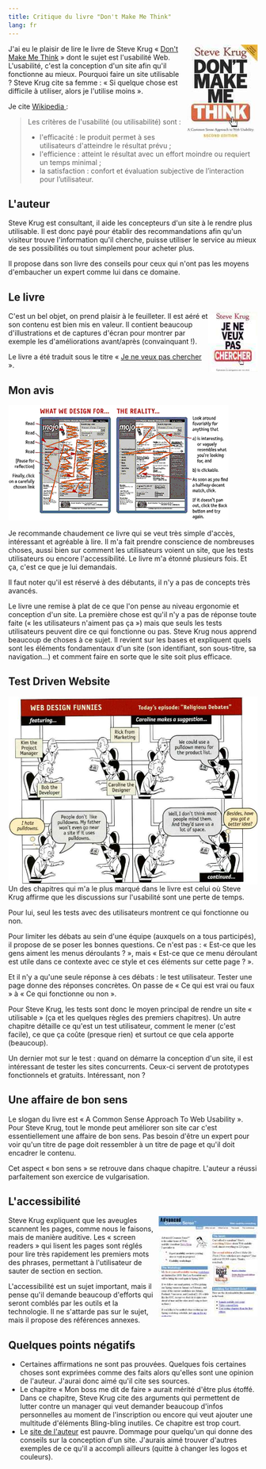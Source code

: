 ```yaml
---
title: Critique du livre "Don't Make Me Think"
lang: fr
---
```


<img src="/assets/images/posts/2009/01/dmmt-cover-2nd.jpg" style="float:right"/>

J'ai eu le plaisir de lire le livre de Steve Krug « [Don't Make Me Think](http://sensible.com/buythebook.html) » dont le sujet est l'usabilité Web. L'usabilité, c'est la conception d'un site afin qu'il fonctionne au mieux. Pourquoi faire un site utilisable ? Steve Krug cite sa femme : « Si quelque chose est difficile à utiliser, alors je l'utilise moins ».

Je cite [Wikipedia ](http://fr.wikipedia.org/wiki/Utilisabilit%C3%A9):

> Les critères de l'usabilité (ou utilisabilité) sont :
>
> - l'efficacité : le produit permet à ses utilisateurs d'atteindre le résultat prévu ;
> - l'efficience : atteint le résultat avec un effort moindre ou requiert un temps minimal ;
> - la satisfaction : confort et évaluation subjective de l’interaction pour l’utilisateur.

## L'auteur

Steve Krug est consultant, il aide les concepteurs d'un site à le rendre plus utilisable. Il est donc payé pour établir des recommandations afin qu'un visiteur trouve l'information qu'il cherche, puisse utiliser le service au mieux de ses possibilités ou tout simplement pour acheter plus.

Il propose dans son livre des conseils pour ceux qui n'ont pas les moyens d'embaucher un expert comme lui dans ce domaine.

## Le livre

<img src="/assets/images/posts/2009/01/dmmt-cover-fr-je-ne-veux-pas-chercher.jpg" style="float:right"/>

C'est un bel objet, on prend plaisir à le feuilleter. Il est aéré et son contenu est bien mis en valeur. Il contient beaucoup d'illustrations et de captures d'écran pour montrer par exemple les d'améliorations avant/après (convainquant !).

Le livre a été traduit sous le titre « [Je ne veux pas chercher](http://www.amazon.fr/veux-pas-chercher-navigation-internautes/dp/274402189X) ».

## Mon avis

![](/assets/images/posts/2009/01/dmmt-usability-glance.png)

Je recommande chaudement ce livre qui se veut très simple d'accès, intéressant et agréable à lire. Il m'a fait prendre conscience de nombreuses choses, aussi bien sur comment les utilisateurs voient un site, que les tests utilisateurs ou encore l'accessibilité. Le livre m'a étonné plusieurs fois. Et ça, c'est ce que je lui demandais.

Il faut noter qu'il est réservé à des débutants, il n'y a pas de concepts très avancés.

Le livre une remise à plat de ce que l'on pense au niveau ergonomie et conception d'un site. La première chose est qu'il n'y a pas de réponse toute faite (« les utilisateurs n'aiment pas ça ») mais que seuls les tests utilisateurs peuvent dire ce qui fonctionne ou pas. Steve Krug nous apprend beaucoup de choses à ce sujet. Il revient sur les bases et expliquent quels sont les éléments fondamentaux d'un site (son identifiant, son sous-titre, sa navigation...) et comment faire en sorte que le site soit plus efficace.

## Test Driven Website

<img src="/assets/images/posts/2009/01/dmmt-webdesignfunnies1.jpg" style="float:right"/>

Un des chapitres qui m'a le plus marqué dans le livre est celui où Steve Krug affirme que les discussions sur l'usabilité sont une perte de temps.

Pour lui, seul les tests avec des utilisateurs montrent ce qui fonctionne ou non.

Pour limiter les débats au sein d'une équipe (auxquels on a tous participés), il propose de se poser les bonnes questions. Ce n'est pas : « Est-ce que les gens aiment les menus déroulants ? », mais « Est-ce que ce menu déroulant est utile dans ce contexte avec ce style et ces éléments sur cette page ? ».

Et il n'y a qu'une seule réponse à ces débats : le test utilisateur.
Tester une page donne des réponses concrètes. On passe de « Ce qui est vrai ou faux » à « Ce qui fonctionne ou non ».

Pour Steve Krug, les tests sont donc le moyen principal de rendre un site « utilisable » (ça et les quelques règles des premiers chapitres). Un autre chapitre détaille ce qu'est un test utilisateur, comment le mener (c'est facile), ce que ça coûte (presque rien) et surtout ce que cela apporte (beaucoup).

Un dernier mot sur le test : quand on démarre la conception d'un site, il est intéressant de tester les sites concurrents. Ceux-ci servent de prototypes fonctionnels et gratuits. Intéressant, non ?

## Une affaire de bon sens

Le slogan du livre est « A Common Sense Approach To Web Usability ». Pour Steve Krug, tout le monde peut améliorer son site car c'est essentiellement une affaire de bon sens. Pas besoin d'être un expert pour voir qu'un titre de page doit ressembler à un titre de page et qu'il doit encadrer le contenu.

Cet aspect « bon sens » se retrouve dans chaque chapitre. L'auteur a réussi parfaitement son exercice de vulgarisation.

## L'accessibilité

<img src="/assets/images/posts/2009/01/screenshot001.jpg" style="float:right"/>

Steve Krug expliquent que les aveugles scannent les pages, comme nous le faisons, mais de manière auditive. Les « screen readers » qui lisent les pages sont réglés pour lire très rapidement les premiers mots des phrases, permettant à l'utilisateur de sauter de section en section.

L'accessibilité est un sujet important, mais il pense qu'il demande beaucoup d'efforts qui seront comblés par les outils et la technologie. Il ne s'attarde pas sur le sujet, mais il propose des références annexes.

## Quelques points négatifs

- Certaines affirmations ne sont pas prouvées. Quelques fois certaines choses sont exprimées comme des faits alors qu'elles sont une opinion de l'auteur. J'aurai donc aimé qu'il cite ses sources.
- Le chapitre « Mon boss me dit de faire » aurait mérité d'être plus étoffé. Dans ce chapitre, Steve Krug cite des arguments qui permettent de lutter contre un manager qui veut demander beaucoup d'infos personnelles au moment de l'inscription ou encore qui veut ajouter une multitude d'éléments Bling-bling inutiles. Ce chapitre est trop court.
- Le [site de l'auteur](http://sensible.com) est pauvre. Dommage pour quelqu'un qui donne des conseils sur la conception d'un site. J'aurais aimé trouver d'autres exemples de ce qu'il a accompli ailleurs (quitte à changer les logos et couleurs).

